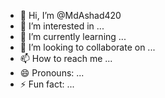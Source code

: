 - 👋 Hi, I’m @MdAshad420
- 👀 I’m interested in ...
- 🌱 I’m currently learning ...
- 💞️ I’m looking to collaborate on ...
- 📫 How to reach me ...
- 😄 Pronouns: ...
- ⚡ Fun fact: ...

<!---
MdAshad420/MdAshad420 is a ✨ special ✨ repository because its `README.md` (this file) appears on your GitHub profile.
You can click the Preview link to take a look at your changes.
--->
